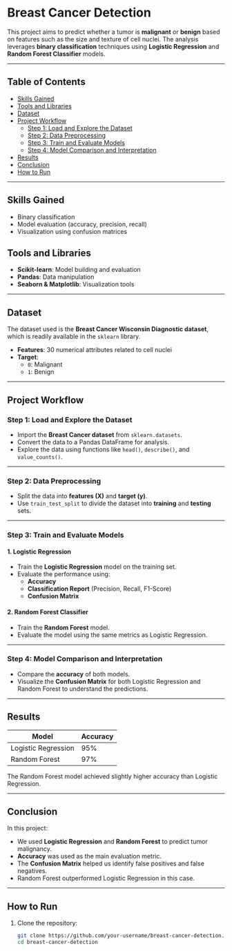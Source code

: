 # Breast Cancer Detection

This project aims to predict whether a tumor is **malignant** or **benign** based on features such as the size and texture of cell nuclei. The analysis leverages **binary classification** techniques using **Logistic Regression** and **Random Forest Classifier** models.

---

## Table of Contents
- [Skills Gained](#skills-gained)
- [Tools and Libraries](#tools-and-libraries)
- [Dataset](#dataset)
- [Project Workflow](#project-workflow)
  - [Step 1: Load and Explore the Dataset](#step-1-load-and-explore-the-dataset)
  - [Step 2: Data Preprocessing](#step-2-data-preprocessing)
  - [Step 3: Train and Evaluate Models](#step-3-train-and-evaluate-models)
  - [Step 4: Model Comparison and Interpretation](#step-4-model-comparison-and-interpretation)
- [Results](#results)
- [Conclusion](#conclusion)
- [How to Run](#how-to-run)

---

## Skills Gained
- Binary classification
- Model evaluation (accuracy, precision, recall)
- Visualization using confusion matrices

## Tools and Libraries
- **Scikit-learn**: Model building and evaluation
- **Pandas**: Data manipulation
- **Seaborn & Matplotlib**: Visualization tools

---

## Dataset

The dataset used is the **Breast Cancer Wisconsin Diagnostic dataset**, which is readily available in the `sklearn` library.

- **Features**: 30 numerical attributes related to cell nuclei
- **Target**:  
  - `0`: Malignant  
  - `1`: Benign  

---

## Project Workflow

### Step 1: Load and Explore the Dataset

- Import the **Breast Cancer dataset** from `sklearn.datasets`.
- Convert the data to a Pandas DataFrame for analysis.
- Explore the data using functions like `head()`, `describe()`, and `value_counts()`.

---

### Step 2: Data Preprocessing

- Split the data into **features (X)** and **target (y)**.
- Use `train_test_split` to divide the dataset into **training** and **testing** sets.

---

### Step 3: Train and Evaluate Models

#### 1. Logistic Regression
- Train the **Logistic Regression** model on the training set.
- Evaluate the performance using:
  - **Accuracy**
  - **Classification Report** (Precision, Recall, F1-Score)
  - **Confusion Matrix**

#### 2. Random Forest Classifier
- Train the **Random Forest** model.
- Evaluate the model using the same metrics as Logistic Regression.

---

### Step 4: Model Comparison and Interpretation

- Compare the **accuracy** of both models.
- Visualize the **Confusion Matrix** for both Logistic Regression and Random Forest to understand the predictions.

---

## Results

| Model                | Accuracy |
|----------------------|----------|
| Logistic Regression  | 95%      |
| Random Forest        | 97%      |

The Random Forest model achieved slightly higher accuracy than Logistic Regression.

---

## Conclusion

In this project:
- We used **Logistic Regression** and **Random Forest** to predict tumor malignancy.
- **Accuracy** was used as the main evaluation metric.
- The **Confusion Matrix** helped us identify false positives and false negatives.
- Random Forest outperformed Logistic Regression in this case.

---

## How to Run

1. Clone the repository:
   ```bash
   git clone https://github.com/your-username/breast-cancer-detection.git
   cd breast-cancer-detection
